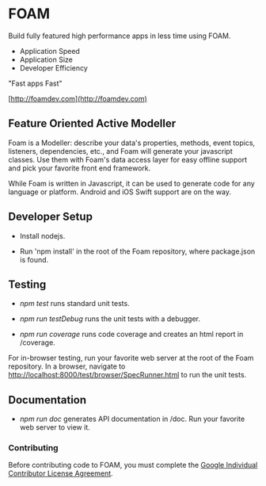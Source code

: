 # FOAM

Build fully featured high performance apps in less time using FOAM.

  * Application Speed
  * Application Size
  * Developer Efficiency

"Fast apps Fast"

[http://foamdev.com](http://foamdev.com)

## Feature Oriented Active Modeller

Foam is a Modeller: describe your data's properties, methods, event topics,
listeners, dependencies, etc., and Foam will generate your javascript classes.
Use them with Foam's data access layer for easy offline support and pick your
favorite front end framework.

While Foam is written in Javascript, it can be used to generate code for any
language or platform. Android and iOS Swift support are on the way.

## Developer Setup

* Install nodejs.

* Run 'npm install' in the root of the Foam repository, where package.json is found.

## Testing

* _npm test_ runs standard unit tests.

* _npm run testDebug_ runs the unit tests with a debugger.

* _npm run coverage_ runs code coverage and creates an html report in /coverage.

For in-browser testing, run your favorite web server at the root of the Foam
repository. In a browser, navigate to
[http://localhost:8000/test/browser/SpecRunner.html](http://localhost:8000/test/browser/SpecRunner.html)
to run the unit tests.

## Documentation

* _npm run doc_ generates API documentation in /doc. Run your favorite web
server to view it.

### Contributing

Before contributing code to FOAM, you must complete the [Google Individual Contributor License Agreement](https://cla.developers.google.com/about/google-individual?csw=1).
